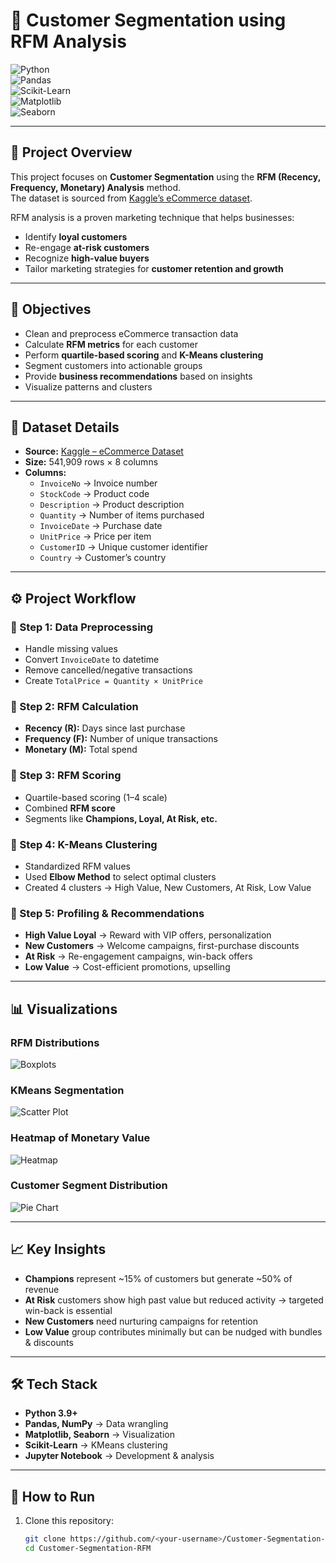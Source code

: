 # 🛒 Customer Segmentation using RFM Analysis  

![Python](https://img.shields.io/badge/Python-3.9+-blue?logo=python)  
![Pandas](https://img.shields.io/badge/Pandas-Data%20Analysis-yellow?logo=pandas)  
![Scikit-Learn](https://img.shields.io/badge/ScikitLearn-Clustering-orange?logo=scikitlearn)  
![Matplotlib](https://img.shields.io/badge/Matplotlib-Visualization-green?logo=plotly)  
![Seaborn](https://img.shields.io/badge/Seaborn-Statistical%20Plots-teal)  

---

## 📌 Project Overview  
This project focuses on **Customer Segmentation** using the **RFM (Recency, Frequency, Monetary) Analysis** method.  
The dataset is sourced from [Kaggle’s eCommerce dataset](https://www.kaggle.com/datasets/carrie1/ecommerce-data).  

RFM analysis is a proven marketing technique that helps businesses:  
- Identify **loyal customers**  
- Re-engage **at-risk customers**  
- Recognize **high-value buyers**  
- Tailor marketing strategies for **customer retention and growth**  

---

## 🎯 Objectives
- Clean and preprocess eCommerce transaction data  
- Calculate **RFM metrics** for each customer  
- Perform **quartile-based scoring** and **K-Means clustering**  
- Segment customers into actionable groups  
- Provide **business recommendations** based on insights  
- Visualize patterns and clusters  

---

## 📂 Dataset Details
- **Source:** [Kaggle – eCommerce Dataset](https://www.kaggle.com/datasets/carrie1/ecommerce-data)  
- **Size:** 541,909 rows × 8 columns  
- **Columns:**  
  - `InvoiceNo` → Invoice number  
  - `StockCode` → Product code  
  - `Description` → Product description  
  - `Quantity` → Number of items purchased  
  - `InvoiceDate` → Purchase date  
  - `UnitPrice` → Price per item  
  - `CustomerID` → Unique customer identifier  
  - `Country` → Customer’s country  

---

## ⚙️ Project Workflow
### 🔹 Step 1: Data Preprocessing  
- Handle missing values  
- Convert `InvoiceDate` to datetime  
- Remove cancelled/negative transactions  
- Create `TotalPrice = Quantity × UnitPrice`  

### 🔹 Step 2: RFM Calculation  
- **Recency (R):** Days since last purchase  
- **Frequency (F):** Number of unique transactions  
- **Monetary (M):** Total spend  

### 🔹 Step 3: RFM Scoring  
- Quartile-based scoring (1–4 scale)  
- Combined **RFM score**  
- Segments like **Champions, Loyal, At Risk, etc.**  

### 🔹 Step 4: K-Means Clustering  
- Standardized RFM values  
- Used **Elbow Method** to select optimal clusters  
- Created 4 clusters → High Value, New Customers, At Risk, Low Value  

### 🔹 Step 5: Profiling & Recommendations  
- **High Value Loyal** → Reward with VIP offers, personalization  
- **New Customers** → Welcome campaigns, first-purchase discounts  
- **At Risk** → Re-engagement campaigns, win-back offers  
- **Low Value** → Cost-efficient promotions, upselling  

---

## 📊 Visualizations
### RFM Distributions  
![Boxplots](assets/rfm_boxplot.png)  

### KMeans Segmentation  
![Scatter Plot](assets/kmeans_scatter.png)  

### Heatmap of Monetary Value  
![Heatmap](assets/rfm_heatmap.png)  

### Customer Segment Distribution  
![Pie Chart](assets/segment_pie.png)  

---

## 📈 Key Insights
- **Champions** represent ~15% of customers but generate ~50% of revenue  
- **At Risk** customers show high past value but reduced activity → targeted win-back is essential  
- **New Customers** need nurturing campaigns for retention  
- **Low Value** group contributes minimally but can be nudged with bundles & discounts  

---

## 🛠️ Tech Stack
- **Python 3.9+**  
- **Pandas, NumPy** → Data wrangling  
- **Matplotlib, Seaborn** → Visualization  
- **Scikit-Learn** → KMeans clustering  
- **Jupyter Notebook** → Development & analysis  

---

## 🚀 How to Run
1. Clone this repository:
   ```bash
   git clone https://github.com/<your-username>/Customer-Segmentation-RFM.git
   cd Customer-Segmentation-RFM
